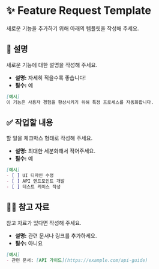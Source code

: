 # ✨ Feature Request Template

새로운 기능을 추가하기 위해 아래의 템플릿을 작성해 주세요.

## 📄 설명
새로운 기능에 대한 설명을 작성해 주세요.
- **설명:** 자세히 적을수록 좋습니다!
- **필수:** 예

```markdown
[예시]
이 기능은 사용자 경험을 향상시키기 위해 특정 프로세스를 자동화합니다.
```

## ✅ 작업할 내용
할 일을 체크박스 형태로 작성해 주세요.
- **설명:** 최대한 세분화해서 적어주세요.
- **필수:** 예

```markdown
[예시]
- [ ] UI 디자인 수정
- [ ] API 엔드포인트 개발
- [ ] 테스트 케이스 작성
```

## 🙋🏻 참고 자료
참고 자료가 있다면 작성해 주세요.
- **설명:** 관련 문서나 링크를 추가하세요.
- **필수:** 아니요

```markdown
[예시]
- 관련 문서: [API 가이드](https://example.com/api-guide)
